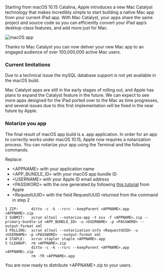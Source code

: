 Starting from macOS 10.15 Catalina, Apple introduces a new Mac Catalyst technology that makes incredibly simple to start building a native Mac app from your current iPad app. With Mac Catalyst, your apps share the same project and source code so you can efficiently convert your iPad app’s desktop-class features, and add more just for Mac. 

![macOS app](macos-1.png)

Thanks to Mac Catalyst you can now deliver your new Mac app to an engaged audience of over 100,000,000 active Mac users.

### Current limitations
Due to a technical issue the mySQL database support is not yet available in the macOS build.

Mac Catalyst apps are still in the early stages of rolling out, and Apple has plans to expand the Catalyst feature in the future. We can expect to see more apps designed for the ‌iPad‌ ported over to the Mac as time progresses, and several issues due to this first implementation will be fixed in the near future by Apple.

### Notarize you app
The final result of macOS app build is a .app application. In order for an app to correctly works under macOS 10.15, Apple now requires a notarization process. You can notarize your app using the Terminal and the following commands.

Replace:
* &lt;APPNAME&gt; with your application name
* &lt;APP_BUNDLE_ID&gt; with your macOS app bundle ID
* &lt;USERNAME&gt; with your Apple ID email address
* &lt;PASSWORD&gt; with the one generated by following [this tutorial](https://support.apple.com/en-us/HT204397) from Apple
* &lt;RequestUUID&gt; with the field RequestUUID returned from the command in step 2

```
1 ZIP:		ditto -c -k --rsrc --keepParent <APPNAME>.app <APPNAME>.zip
2 SUBMIT:	xcrun altool --notarize-app -t osx -f <APPNAME>.zip --primary-bundle-id <APP_BUNDLE_ID> -u <USERNAME> -p <PASSWORD> --output-format xml
3 POLLING:	xcrun altool --notarization-info <RequestUUID> -u <USERNAME> -p <PASSWORD> --output-format xml
4 STAPLE:	xcrun stapler staple <APPNAME>.app
5 CLEANUP:	rm <APPNAME>.zip
			ditto -c -k --rsrc --keepParent <APPNAME>.app <APPNAME>.zip
			rm -fR <APPNAME>.app

```

You are now ready to distribute &lt;APPNAME&gt;.zip to your users. 